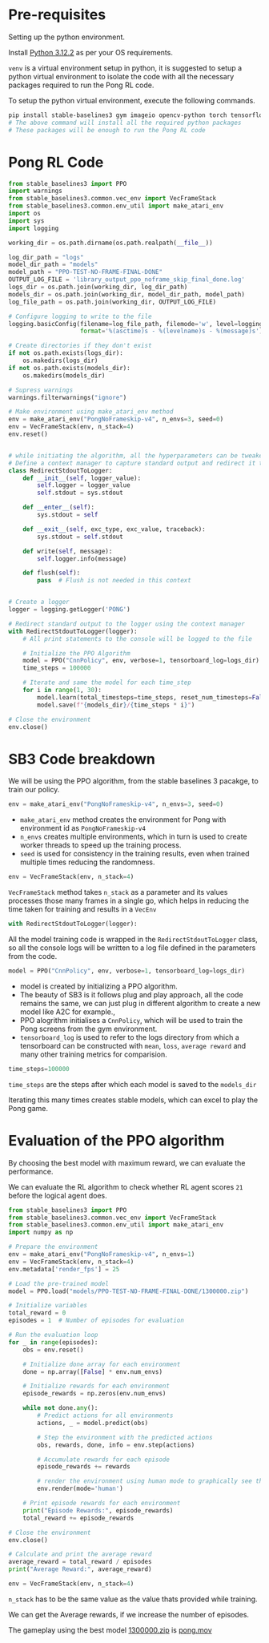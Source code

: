 
# Pre-requisites

Setting up the python environment.

Install [Python 3.12.2](https://www.python.org/downloads/release/python-3122/) as per your OS requirements.

`venv` is a virtual environment setup in python, it is suggested to setup a python virtual environment to isolate the code with all the necessary packages required to run the Pong RL code.

To setup the python virtual environment, execute the following commands.

```bash
pip install stable-baselines3 gym imageio opencv-python torch tensorflow tensorboard tf_keras
# The above command will install all the required python packages
# These packages will be enough to run the Pong RL code
```

# Pong RL Code

```python
from stable_baselines3 import PPO
import warnings
from stable_baselines3.common.vec_env import VecFrameStack
from stable_baselines3.common.env_util import make_atari_env
import os
import sys
import logging

working_dir = os.path.dirname(os.path.realpath(__file__))

log_dir_path = "logs"
model_dir_path = "models"
model_path = "PPO-TEST-NO-FRAME-FINAL-DONE"
OUTPUT_LOG_FILE = 'library_output_ppo_noframe_skip_final_done.log'
logs_dir = os.path.join(working_dir, log_dir_path)
models_dir = os.path.join(working_dir, model_dir_path, model_path)
log_file_path = os.path.join(working_dir, OUTPUT_LOG_FILE)

# Configure logging to write to the file
logging.basicConfig(filename=log_file_path, filemode='w', level=logging.INFO,
                    format='%(asctime)s - %(levelname)s - %(message)s')

# Create directories if they don't exist
if not os.path.exists(logs_dir):
    os.makedirs(logs_dir)
if not os.path.exists(models_dir):
    os.makedirs(models_dir)

# Supress warnings
warnings.filterwarnings("ignore")

# Make environment using make_atari_env method
env = make_atari_env("PongNoFrameskip-v4", n_envs=3, seed=0)
env = VecFrameStack(env, n_stack=4)
env.reset()


# while initiating the algorithm, all the hyperparameters can be tweaked e.g., learning rate etc.,
# Define a context manager to capture standard output and redirect it to the logger
class RedirectStdoutToLogger:
    def __init__(self, logger_value):
        self.logger = logger_value
        self.stdout = sys.stdout

    def __enter__(self):
        sys.stdout = self

    def __exit__(self, exc_type, exc_value, traceback):
        sys.stdout = self.stdout

    def write(self, message):
        self.logger.info(message)

    def flush(self):
        pass  # Flush is not needed in this context


# Create a logger
logger = logging.getLogger('PONG')

# Redirect standard output to the logger using the context manager
with RedirectStdoutToLogger(logger):
    # All print statements to the console will be logged to the file

    # Initialize the PPO Algorithm
    model = PPO("CnnPolicy", env, verbose=1, tensorboard_log=logs_dir)
    time_steps = 100000

    # Iterate and same the model for each time_step
    for i in range(1, 30):
        model.learn(total_timesteps=time_steps, reset_num_timesteps=False, tb_log_name=model_path)
        model.save(f"{models_dir}/{time_steps * i}")

# Close the environment
env.close()

```

# SB3 Code breakdown

We will be using the PPO algorithm, from the stable baselines 3 pacakge, to train our policy.

```python
env = make_atari_env("PongNoFrameskip-v4", n_envs=3, seed=0)
```
- `make_atari_env` method creates the environment for Pong with environment id as `PongNoFrameskip-v4`
- `n_envs` creates multiple environments, which in turn is used to create worker threads to speed up the training process.
- `seed` is used for consistency in the training results, even when trained multiple times reducing the randomness.

```python
env = VecFrameStack(env, n_stack=4)
```
`VecFrameStack` method takes `n_stack` as a parameter and its values processes those many frames in a single go, which helps in reducing the time taken for training and results in a `VecEnv`

```python
with RedirectStdoutToLogger(logger):
```
All the model training code is wrapped in the `RedirectStdoutToLogger` class, so all the console logs will be written to a log file defined in the parameters from the code.

```python
model = PPO("CnnPolicy", env, verbose=1, tensorboard_log=logs_dir)
```
- model is created by initializing a PPO algorithm.
- The beauty of SB3 is it follows plug and play approach, all the code remains the same, we can just plug in different algorithm to create a new model like A2C for example.,
- PPO alogrithm initialises a `CnnPolicy`, which will be used to train the Pong screens from the gym environment.
- `tensorboard_log` is used to refer to the logs directory from which a tensorboard can be constructed with `mean`, `loss`, `average reward` and many other training metrics for comparision.

```python
time_steps=100000
```
`time_steps` are the steps after which each model is saved to the `models_dir`

Iterating this many times creates stable models, which can excel to play the Pong game.


# Evaluation of the PPO algorithm

By choosing the best model with maximum reward, we can evaluate the performance.

We can evaluate the RL algorithm to check whether RL agent scores `21` before the logical agent does.

```python
from stable_baselines3 import PPO
from stable_baselines3.common.vec_env import VecFrameStack
from stable_baselines3.common.env_util import make_atari_env
import numpy as np

# Prepare the environment
env = make_atari_env("PongNoFrameskip-v4", n_envs=1)
env = VecFrameStack(env, n_stack=4)
env.metadata['render_fps'] = 25

# Load the pre-trained model
model = PPO.load("models/PPO-TEST-NO-FRAME-FINAL-DONE/1300000.zip")

# Initialize variables
total_reward = 0
episodes = 1  # Number of episodes for evaluation

# Run the evaluation loop
for _ in range(episodes):
    obs = env.reset()

    # Initialize done array for each environment
    done = np.array([False] * env.num_envs)

    # Initialize rewards for each environment
    episode_rewards = np.zeros(env.num_envs)

    while not done.any():
        # Predict actions for all environments
        actions, _ = model.predict(obs)

        # Step the environment with the predicted actions
        obs, rewards, done, info = env.step(actions)

        # Accumulate rewards for each episode
        episode_rewards += rewards

        # render the environment using human mode to graphically see the game
        env.render(mode='human')

    # Print episode rewards for each environment
    print("Episode Rewards:", episode_rewards)
    total_reward += episode_rewards

# Close the environment
env.close()

# Calculate and print the average reward
average_reward = total_reward / episodes
print("Average Reward:", average_reward)
```

```python
env = VecFrameStack(env, n_stack=4)
```
`n_stack` has to be the same value as the value thats provided while training.

We can get the Average rewards, if we increase the number of episodes.

The gameplay using the best model [1300000.zip](https://github.com/astrokathi/PONG-MEDIA/blob/main/1300000.zip) is [pong.mov](https://github.com/astrokathi/PONG-MEDIA/blob/main/pong.mov)